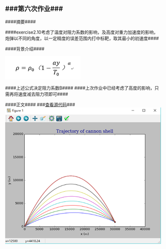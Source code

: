 ###第六次作业###
----------
####摘要####

####exercise2.10考虑了温度对阻力系数的影响，及高度对重力加速度的影响，炮弹以不同的角度，以一定精度的误差范围内打中标靶，取其最小的初速度####

####背景介绍####

![enter image description here](https://github.com/hanshihao/compuational_physics_N2014301020016/blob/master/QQ%E6%88%AA%E5%9B%BE20161024004128.png)

####上述公式决定阻力系数B####
####上次作业中已经考虑了高度的影响，只需再将速度减去阻力项即可####

####正文####
###[查看源代码](https://github.com/hanshihao/compuational_physics_N2014301020016/blob/master/chap2-10.py)###
![enter image description here](https://github.com/hanshihao/compuational_physics_N2014301020016/blob/master/QQ%E6%88%AA%E5%9B%BE20161024000626.png)

